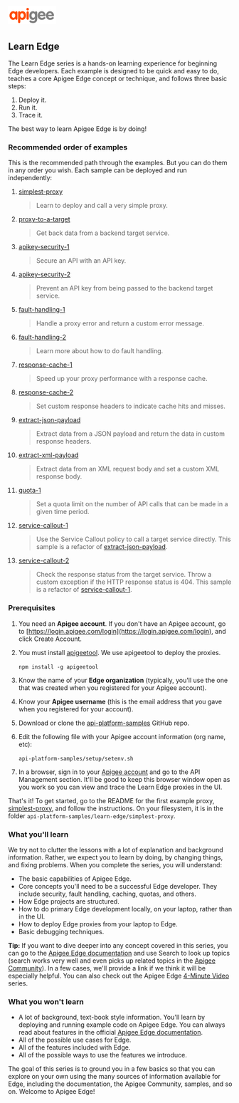 # ![alt text](../images/apigee-logo.png "Apigee Logo")

## Learn Edge

The Learn Edge series is a hands-on learning experience for beginning Edge developers. Each example is designed to be quick and easy to do, teaches a core Apigee Edge concept or technique, and follows three basic steps:

1. Deploy it.
2. Run it.
3. Trace it.

The best way to learn Apigee Edge is by doing!

### Recommended order of examples

This is the recommended path through the examples. But you can do them in any order you wish. Each sample can be deployed and run independently:

1. [simplest-proxy](./simplest-proxy/README.md) 

    >Learn to deploy and call a very simple proxy. 

2. [proxy-to-a-target](./proxy-to-a-target/README.md)

    >Get back data from a backend target service. 

3. [apikey-security-1](./apikey-security-1/README.md)

    >Secure an API with an API key. 

4.  [apikey-security-2](./apikey-security-1/README.md)

    >Prevent an API key from being passed to the backend target service.

4. [fault-handling-1](./fault-handling-1/README.md)

    >Handle a proxy error and return a custom error message. 

5. [fault-handling-2](./fault-handling-2/README.md)

    >Learn more about how to do fault handling. 

5. [response-cache-1](./response-cache-1/README.md)

    >Speed up your proxy performance with a response cache. 

6. [response-cache-2](./response-cache-2/README.md)

    >Set custom response headers to indicate cache hits and misses.

6. [extract-json-payload](./extract-json-payload/README.md)

    >Extract data from a JSON payload and return the data in custom response headers.

7. [extract-xml-payload](./extract-json-payload/README.md)

    >Extract data from an XML request body and set a custom XML response body. 

7. [quota-1](./quota-1/README.md)

    >Set a quota limit on the number of API calls that can be made in a given time period.

8. [service-callout-1](./service-callout-1/README.md)

    > Use the Service Callout policy to call a target service directly. This sample is a refactor of [extract-json-payload](./extract-json-payload/README.md).

8. [service-callout-2](./service-callout-2/README.md)

    > Check the response status from the target service. Throw a custom exception if the HTTP response status is 404. This sample is a refactor of [service-callout-1](./service-callout-1/README.md).


### Prerequisites

1. You need an **Apigee account**. If you don't have an Apigee account, go to [https://login.apigee.com/login](https://login.apigee.com/login), and click Create Account.
2. You must install [apigeetool](https://www.npmjs.com/package/apigeetool). We use apigeetool to deploy the proxies. 

    `npm install -g apigeetool`

2. Know the name of your **Edge organization** (typically, you'll use the one that was created when you registered for your Apigee account).
3. Know your **Apigee username** (this is the email address that you gave when you registered for your account).
2. Download or clone the [api-platform-samples](https://github.com/apigee/api-platform-samples) GitHub repo.
3. Edit the following file with your Apigee account information (org name, etc):

    `api-platform-samples/setup/setenv.sh`

6. In a browser, sign in to your [Apigee account](http://apigee.com) and go to the API Management section. It'll be good to keep this browser window open as you work so you can view and trace the Learn Edge proxies in the UI.

That's it! To get started, go to the README for the first example proxy, [simplest-proxy](./simplest-proxy), and follow the instructions. On your filesystem, it is in the folder `api-platform-samples/learn-edge/simplest-proxy`.

### What you'll learn

We try not to clutter the lessons with a lot of explanation and background information. Rather, we expect you to learn by doing, by changing things, and fixing problems. When you complete the series, you will understand:

* The basic capabilities of Apigee Edge.
* Core concepts you'll need to be a successful Edge developer. They include security, fault handling, caching, quotas, and others. 
* How Edge projects are structured.
* How to do primary Edge development locally, on your laptop, rather than in the UI.
* How to deploy Edge proxies from your laptop to Edge.
* Basic debugging techniques.

**Tip:** If you want to dive deeper into any concept covered in this series, you can go to the [Apigee Edge documentation](http://docs.apigee.com/) and use Search to look up topics (search works very well and even picks up related topics in the [Apigee Community](https://community.apigee.com/index.html)). In a few cases, we'll provide a link if we think it will be especially helpful. You can also check out the Apigee Edge [4-Minute Video](https://www.youtube.com/playlist?list=PLIXjuPlujxxxe3iTmLtgfIBgpMo7iD7fk) series. 

### What you won't learn

* A lot of background, text-book style information. You'll learn by deploying and running example code on Apigee Edge. You can always read about features in the official [Apigee Edge documentation](http://docs.apigee.com/). 
* All of the possible use cases for Edge.
* All of the features included with Edge.
* All of the possible ways to use the features we introduce.

The goal of this series is to ground you in a few basics so that you can explore on your own using the many sources of information available for Edge, including the documentation, the Apigee Community, samples, and so on. Welcome to Apigee Edge!



